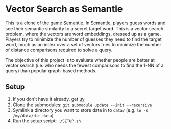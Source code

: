 # Vector Search as Semantle

This is a clone of the game [Semantle](https://semantle.com/). In Semantle, players guess words and see their semantic similarity to a secret target word. This is a vector search problem, where the vectors are word embeddings, dressed up as a game. Players try to minimize the number of guesses they need to find the target word, much as an index over a set of vectors tries to minimize the number of distance comparisons required to solve a query.

The objective of this project is to evaluate whether people are better at vector search (i.e. who needs the fewest comparisons to find the 1-NN of a query) than popular graph-based methods.

## Setup

1. If you don't have it already, get [uv](https://docs.astral.sh/uv/)
2. Clone the submodules: `git submodule update --init --recursive`
3. Symlink a directory you want to store data in to `data/` (e.g. `ln -s /my/data/dir data`)
4. Run the setup script: `./SETUP.sh`

